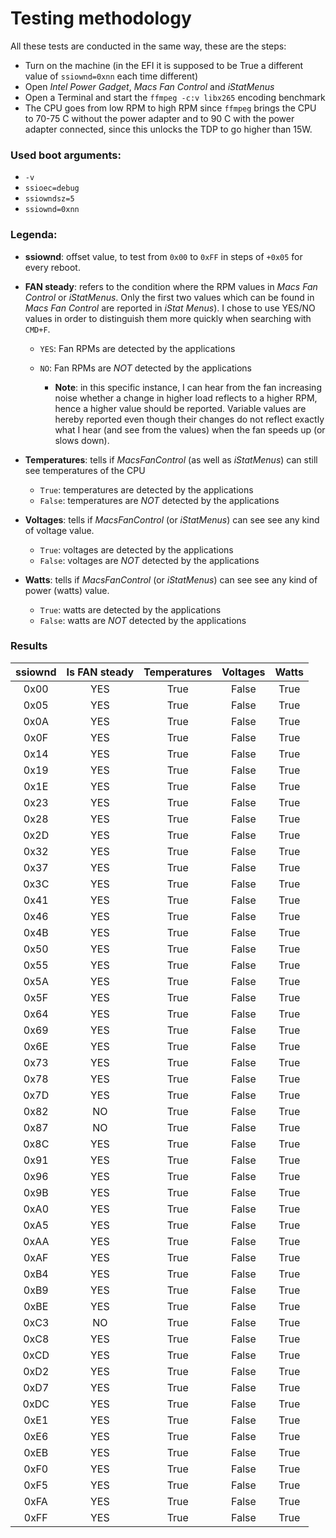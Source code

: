 # Testing methodology

All these tests are conducted in the same way, these are the steps:

- Turn on the machine (in the EFI it is supposed to be True a different value of `ssiownd=0xnn` each time different)
- Open *Intel Power Gadget*, *Macs Fan Control* and *iStatMenus*
- Open a Terminal and start the `ffmpeg -c:v libx265` encoding benchmark
- The CPU goes from low RPM to high RPM since `ffmpeg` brings the CPU to 70-75 C without the power adapter and to 90 C with the power adapter connected, since this unlocks the TDP to go higher than 15W.

### Used boot arguments:
- `-v` 
- `ssioec=debug`
- `ssiowndsz=5`
- `ssiownd=0xnn`

### Legenda:
- **ssiownd**: offset value, to test from `0x00` to `0xFF` in steps of `+0x05` for every reboot.

- **FAN steady**: refers to the condition where the RPM values in *Macs Fan Control* or *iStatMenus*. Only the first two values which can be found in *Macs Fan Control* are reported in *iStat Menus*). I chose to use YES/NO values in order to distinguish them more quickly when searching with `CMD+F`.

  - `YES`: Fan RPMs are detected by the applications
  - `NO`: Fan RPMs are *NOT* detected by the applications

    - **Note**: in this specific instance, I can hear from the fan increasing noise whether a change in higher load reflects to a higher RPM, hence a higher value should be reported. Variable values are hereby reported even though their changes do not reflect exactly what I hear (and see from the values) when the fan speeds up (or slows down).

- **Temperatures**: tells if *MacsFanControl* (as well as *iStatMenus*) can still see temperatures of the CPU
  - `True`: temperatures are detected by the applications
  - `False`: temperatures are *NOT* detected by the applications

- **Voltages**: tells if *MacsFanControl* (or *iStatMenus*) can see see any kind of voltage value.
  - `True`: voltages are detected by the applications
  - `False`: voltages are *NOT* detected by the applications

- **Watts**: tells if *MacsFanControl* (or *iStatMenus*) can see see any kind of power (watts) value.
  - `True`: watts are detected by the applications
  - `False`: watts are *NOT* detected by the applications

### Results
| ssiownd | Is FAN steady | Temperatures | Voltages | Watts | 
|:----:|:-------------:|:-------:|:------:|:------:|
| 0x00 |YES | True | False | True |
| 0x05 |YES | True | False | True |
| 0x0A |YES | True | False | True |
| 0x0F |YES | True | False | True |
| 0x14 |YES | True | False | True |
| 0x19 |YES | True | False | True |
| 0x1E |YES | True | False | True |
| 0x23 |YES | True | False | True |
| 0x28 |YES | True | False | True |
| 0x2D |YES | True | False | True |
| 0x32 |YES | True | False | True |
| 0x37 |YES | True | False | True |
| 0x3C |YES | True | False | True |
| 0x41 |YES | True | False | True |
| 0x46 |YES | True | False | True |
| 0x4B |YES | True | False | True |
| 0x50 |YES | True | False | True |
| 0x55 |YES | True | False | True |
| 0x5A |YES | True | False | True |
| 0x5F |YES | True | False | True |
| 0x64 |YES | True | False | True |
| 0x69 |YES | True | False | True |
| 0x6E |YES | True | False | True |
| 0x73 |YES | True | False | True |
| 0x78 |YES | True | False | True |
| 0x7D |YES | True | False | True |
| 0x82 |NO | True | False | True |
| 0x87 |NO | True | False | True |
| 0x8C |YES | True | False | True |
| 0x91 |YES | True | False | True |
| 0x96 |YES | True | False | True |
| 0x9B |YES | True | False | True |
| 0xA0 |YES | True | False | True |
| 0xA5 |YES | True | False | True |
| 0xAA |YES | True | False | True |
| 0xAF |YES | True | False | True |
| 0xB4 |YES | True | False | True |
| 0xB9 |YES | True | False | True |
| 0xBE |YES | True | False | True |
| 0xC3 |NO | True | False | True |
| 0xC8 |YES | True | False | True |
| 0xCD |YES | True | False | True |
| 0xD2 |YES | True | False | True |
| 0xD7 |YES | True | False | True |
| 0xDC |YES | True | False | True |
| 0xE1 |YES | True | False | True |
| 0xE6 |YES | True | False | True |
| 0xEB |YES | True | False | True |
| 0xF0 |YES | True | False | True |
| 0xF5 |YES | True | False | True |
| 0xFA |YES | True | False | True |
| 0xFF |YES | True | False | True |

